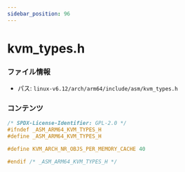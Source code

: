```yaml
---
sidebar_position: 96
---
```

# kvm_types.h

### ファイル情報

- パス: `linux-v6.12/arch/arm64/include/asm/kvm_types.h`

### コンテンツ

```h
/* SPDX-License-Identifier: GPL-2.0 */
#ifndef _ASM_ARM64_KVM_TYPES_H
#define _ASM_ARM64_KVM_TYPES_H

#define KVM_ARCH_NR_OBJS_PER_MEMORY_CACHE 40

#endif /* _ASM_ARM64_KVM_TYPES_H */


```
